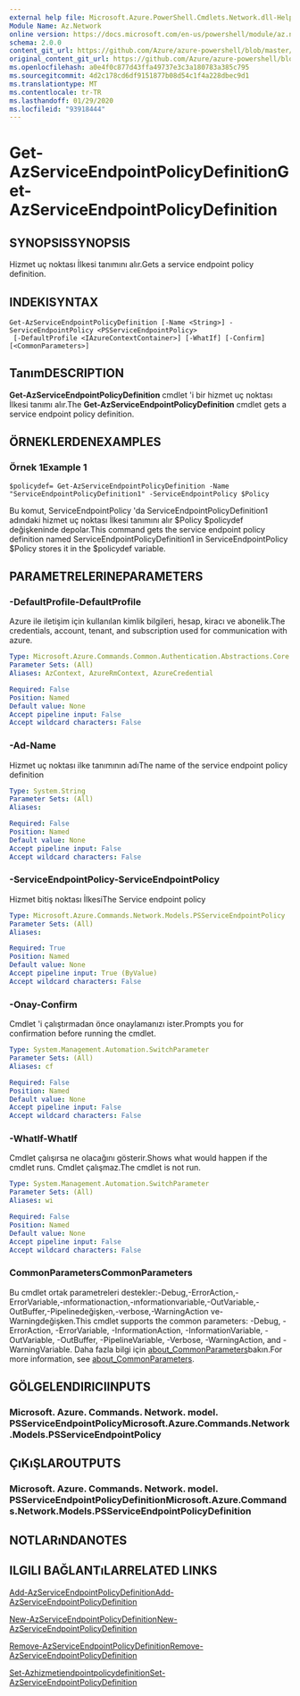 ```yaml
---
external help file: Microsoft.Azure.PowerShell.Cmdlets.Network.dll-Help.xml
Module Name: Az.Network
online version: https://docs.microsoft.com/en-us/powershell/module/az.network/get-azserviceendpointpolicydefinition
schema: 2.0.0
content_git_url: https://github.com/Azure/azure-powershell/blob/master/src/Network/Network/help/Get-AzServiceEndpointPolicyDefinition.md
original_content_git_url: https://github.com/Azure/azure-powershell/blob/master/src/Network/Network/help/Get-AzServiceEndpointPolicyDefinition.md
ms.openlocfilehash: a0e4f0c877d43ffa49737e3c3a180783a385c795
ms.sourcegitcommit: 4d2c178cd6df9151877b08d54c1f4a228dbec9d1
ms.translationtype: MT
ms.contentlocale: tr-TR
ms.lasthandoff: 01/29/2020
ms.locfileid: "93918444"
---
```

# <span data-ttu-id="d60c6-101">Get-AzServiceEndpointPolicyDefinition</span><span class="sxs-lookup"><span data-stu-id="d60c6-101">Get-AzServiceEndpointPolicyDefinition</span></span>

## <span data-ttu-id="d60c6-102">SYNOPSIS</span><span class="sxs-lookup"><span data-stu-id="d60c6-102">SYNOPSIS</span></span>
<span data-ttu-id="d60c6-103">Hizmet uç noktası İlkesi tanımını alır.</span><span class="sxs-lookup"><span data-stu-id="d60c6-103">Gets a service endpoint policy definition.</span></span>

## <span data-ttu-id="d60c6-104">INDEKI</span><span class="sxs-lookup"><span data-stu-id="d60c6-104">SYNTAX</span></span>

```
Get-AzServiceEndpointPolicyDefinition [-Name <String>] -ServiceEndpointPolicy <PSServiceEndpointPolicy>
 [-DefaultProfile <IAzureContextContainer>] [-WhatIf] [-Confirm] [<CommonParameters>]
```

## <span data-ttu-id="d60c6-105">Tanım</span><span class="sxs-lookup"><span data-stu-id="d60c6-105">DESCRIPTION</span></span>
<span data-ttu-id="d60c6-106">**Get-AzServiceEndpointPolicyDefinition** cmdlet 'i bir hizmet uç noktası İlkesi tanımı alır.</span><span class="sxs-lookup"><span data-stu-id="d60c6-106">The **Get-AzServiceEndpointPolicyDefinition** cmdlet gets a service endpoint policy definition.</span></span>

## <span data-ttu-id="d60c6-107">ÖRNEKLERDEN</span><span class="sxs-lookup"><span data-stu-id="d60c6-107">EXAMPLES</span></span>

### <span data-ttu-id="d60c6-108">Örnek 1</span><span class="sxs-lookup"><span data-stu-id="d60c6-108">Example 1</span></span>
```
$policydef= Get-AzServiceEndpointPolicyDefinition -Name "ServiceEndpointPolicyDefinition1" -ServiceEndpointPolicy $Policy
```

<span data-ttu-id="d60c6-109">Bu komut, ServiceEndpointPolicy 'da ServiceEndpointPolicyDefinition1 adındaki hizmet uç noktası İlkesi tanımını alır $Policy $policydef değişkeninde depolar.</span><span class="sxs-lookup"><span data-stu-id="d60c6-109">This command gets the service endpoint policy definition named ServiceEndpointPolicyDefinition1 in ServiceEndpointPolicy $Policy stores it in the $policydef variable.</span></span>

## <span data-ttu-id="d60c6-110">PARAMETRELERINE</span><span class="sxs-lookup"><span data-stu-id="d60c6-110">PARAMETERS</span></span>

### <span data-ttu-id="d60c6-111">-DefaultProfile</span><span class="sxs-lookup"><span data-stu-id="d60c6-111">-DefaultProfile</span></span>
<span data-ttu-id="d60c6-112">Azure ile iletişim için kullanılan kimlik bilgileri, hesap, kiracı ve abonelik.</span><span class="sxs-lookup"><span data-stu-id="d60c6-112">The credentials, account, tenant, and subscription used for communication with azure.</span></span>

```yaml
Type: Microsoft.Azure.Commands.Common.Authentication.Abstractions.Core.IAzureContextContainer
Parameter Sets: (All)
Aliases: AzContext, AzureRmContext, AzureCredential

Required: False
Position: Named
Default value: None
Accept pipeline input: False
Accept wildcard characters: False
```

### <span data-ttu-id="d60c6-113">-Ad</span><span class="sxs-lookup"><span data-stu-id="d60c6-113">-Name</span></span>
<span data-ttu-id="d60c6-114">Hizmet uç noktası ilke tanımının adı</span><span class="sxs-lookup"><span data-stu-id="d60c6-114">The name of the service endpoint policy definition</span></span>

```yaml
Type: System.String
Parameter Sets: (All)
Aliases:

Required: False
Position: Named
Default value: None
Accept pipeline input: False
Accept wildcard characters: False
```

### <span data-ttu-id="d60c6-115">-ServiceEndpointPolicy</span><span class="sxs-lookup"><span data-stu-id="d60c6-115">-ServiceEndpointPolicy</span></span>
<span data-ttu-id="d60c6-116">Hizmet bitiş noktası İlkesi</span><span class="sxs-lookup"><span data-stu-id="d60c6-116">The Service endpoint policy</span></span>

```yaml
Type: Microsoft.Azure.Commands.Network.Models.PSServiceEndpointPolicy
Parameter Sets: (All)
Aliases:

Required: True
Position: Named
Default value: None
Accept pipeline input: True (ByValue)
Accept wildcard characters: False
```

### <span data-ttu-id="d60c6-117">-Onay</span><span class="sxs-lookup"><span data-stu-id="d60c6-117">-Confirm</span></span>
<span data-ttu-id="d60c6-118">Cmdlet 'i çalıştırmadan önce onaylamanızı ister.</span><span class="sxs-lookup"><span data-stu-id="d60c6-118">Prompts you for confirmation before running the cmdlet.</span></span>

```yaml
Type: System.Management.Automation.SwitchParameter
Parameter Sets: (All)
Aliases: cf

Required: False
Position: Named
Default value: None
Accept pipeline input: False
Accept wildcard characters: False
```

### <span data-ttu-id="d60c6-119">-WhatIf</span><span class="sxs-lookup"><span data-stu-id="d60c6-119">-WhatIf</span></span>
<span data-ttu-id="d60c6-120">Cmdlet çalışırsa ne olacağını gösterir.</span><span class="sxs-lookup"><span data-stu-id="d60c6-120">Shows what would happen if the cmdlet runs.</span></span> <span data-ttu-id="d60c6-121">Cmdlet çalışmaz.</span><span class="sxs-lookup"><span data-stu-id="d60c6-121">The cmdlet is not run.</span></span>

```yaml
Type: System.Management.Automation.SwitchParameter
Parameter Sets: (All)
Aliases: wi

Required: False
Position: Named
Default value: None
Accept pipeline input: False
Accept wildcard characters: False
```

### <span data-ttu-id="d60c6-122">CommonParameters</span><span class="sxs-lookup"><span data-stu-id="d60c6-122">CommonParameters</span></span>
<span data-ttu-id="d60c6-123">Bu cmdlet ortak parametreleri destekler:-Debug,-ErrorAction,-ErrorVariable,-ınformationaction,-ınformationvariable,-OutVariable,-OutBuffer,-Pipelinedeğişken,-verbose,-WarningAction ve-Warningdeğişken.</span><span class="sxs-lookup"><span data-stu-id="d60c6-123">This cmdlet supports the common parameters: -Debug, -ErrorAction, -ErrorVariable, -InformationAction, -InformationVariable, -OutVariable, -OutBuffer, -PipelineVariable, -Verbose, -WarningAction, and -WarningVariable.</span></span> <span data-ttu-id="d60c6-124">Daha fazla bilgi için [about_CommonParameters](https://go.microsoft.com/fwlink/?LinkID=113216)bakın.</span><span class="sxs-lookup"><span data-stu-id="d60c6-124">For more information, see [about_CommonParameters](https://go.microsoft.com/fwlink/?LinkID=113216).</span></span>

## <span data-ttu-id="d60c6-125">GÖLGELENDIRICI</span><span class="sxs-lookup"><span data-stu-id="d60c6-125">INPUTS</span></span>

### <span data-ttu-id="d60c6-126">Microsoft. Azure. Commands. Network. model. PSServiceEndpointPolicy</span><span class="sxs-lookup"><span data-stu-id="d60c6-126">Microsoft.Azure.Commands.Network.Models.PSServiceEndpointPolicy</span></span>

## <span data-ttu-id="d60c6-127">ÇıKıŞLAR</span><span class="sxs-lookup"><span data-stu-id="d60c6-127">OUTPUTS</span></span>

### <span data-ttu-id="d60c6-128">Microsoft. Azure. Commands. Network. model. PSServiceEndpointPolicyDefinition</span><span class="sxs-lookup"><span data-stu-id="d60c6-128">Microsoft.Azure.Commands.Network.Models.PSServiceEndpointPolicyDefinition</span></span>

## <span data-ttu-id="d60c6-129">NOTLARıNDA</span><span class="sxs-lookup"><span data-stu-id="d60c6-129">NOTES</span></span>

## <span data-ttu-id="d60c6-130">ILGILI BAĞLANTıLAR</span><span class="sxs-lookup"><span data-stu-id="d60c6-130">RELATED LINKS</span></span>

[<span data-ttu-id="d60c6-131">Add-AzServiceEndpointPolicyDefinition</span><span class="sxs-lookup"><span data-stu-id="d60c6-131">Add-AzServiceEndpointPolicyDefinition</span></span>](./Add-AzServiceEndpointPolicyDefinition.md)

[<span data-ttu-id="d60c6-132">New-AzServiceEndpointPolicyDefinition</span><span class="sxs-lookup"><span data-stu-id="d60c6-132">New-AzServiceEndpointPolicyDefinition</span></span>](./New-AzServiceEndpointPolicyDefinition.md)

[<span data-ttu-id="d60c6-133">Remove-AzServiceEndpointPolicyDefinition</span><span class="sxs-lookup"><span data-stu-id="d60c6-133">Remove-AzServiceEndpointPolicyDefinition</span></span>](./Remove-AzServiceEndpointPolicyDefinition.md)

[<span data-ttu-id="d60c6-134">Set-Azhizmetiendpointpolicydefinition</span><span class="sxs-lookup"><span data-stu-id="d60c6-134">Set-AzServiceEndpointPolicyDefinition</span></span>](./Set-AzServiceEndpointPolicyDefinition.md)
